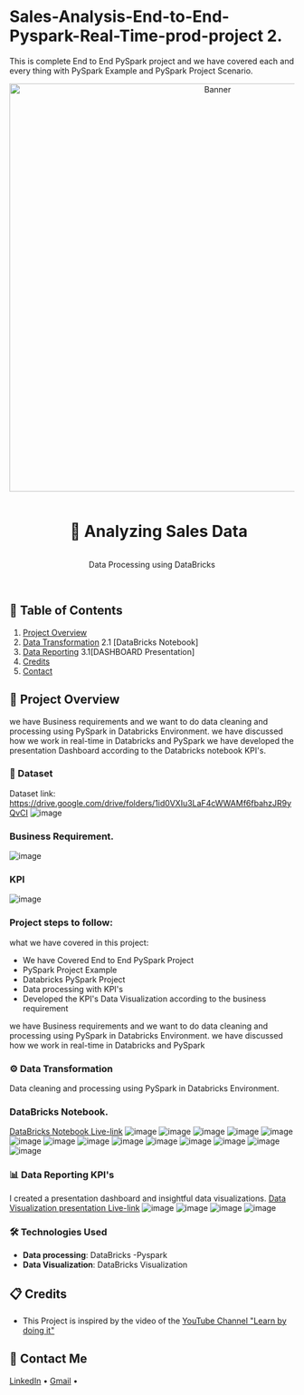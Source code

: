 # Sales-Analysis-End-to-End-Pyspark-Real-Time-prod-project 2.
This is complete End to End PySpark project and we have covered each and every thing with PySpark Example and PySpark Project Scenario.
<div align="center">
  <a href="#">
    <img src="https://github.com/zBalachandar/Sales-Analysis-End-to-End-Pyspark-Real-Time-prod-project2./blob/2f3b674f3e74025cfb6873a19398a684ca4e7340/ASSETS/Sales%20Analysis%20Data%20bricks%2001.png" alt="Banner" width="720">
  </a>

  <div id="user-content-toc">
    <ul>
      <summary><h1 style="display: inline-block;">🔧 Analyzing Sales Data </h1></summary>
    </ul>
  </div>
  
  <p>Data Processing using DataBricks</p>
</div>
<br>

## 📝 Table of Contents
1. [Project Overview](#introduction)
2. [Data Transformation](#data-transformation)
   2.1 [DataBricks Notebook]
3. [Data Reporting](#data-reporting)
     3.1[DASHBOARD Presentation]
4. [Credits](#credits)
5. [Contact](#contact)

<a name="introduction"></a>
## 🔬 Project Overview

we have Business requirements and we want to do data cleaning and processing using PySpark in Databricks Environment.
we have discussed how we work in real-time in Databricks and PySpark 
we have developed the presentation Dashboard according to the Databricks notebook KPI's. 


### 💾 Dataset
Dataset link: https://drive.google.com/drive/folders/1id0VXIu3LaF4cWWAMf6fbahzJR9yQvCI
![image](https://github.com/zBalachandar/Sales-Analysis-End-to-End-Pyspark-Real-Time-prod-project2./blob/2f3b674f3e74025cfb6873a19398a684ca4e7340/ASSETS/Datasets.jpg)

### Business Requirement.
![image](https://github.com/zBalachandar/Sales-Analysis-End-to-End-Pyspark-Real-Time-prod-project2./blob/01b38e806b101e00ece9f05c324fbdb40c388c78/ASSETS/Business%20Requirements.jpg)

### KPI
![image](https://github.com/zBalachandar/Sales-Analysis-End-to-End-Pyspark-Real-Time-prod-project2./blob/2f3b674f3e74025cfb6873a19398a684ca4e7340/ASSETS/KPI's.jpg)


### Project steps to follow: 
what we have covered in this project:

- We have Covered End to End PySpark Project 
- PySpark Project Example
- Databricks PySpark Project
- Data processing with KPI's
- Developed the KPI's Data Visualization according to the business requirement

we have Business requirements and we want to do data cleaning and processing using PySpark in Databricks Environment.
we have discussed how we work in real-time in Databricks and PySpark 



<a name="data-transformation"></a>
### ⚙️ Data Transformation
 Data cleaning and processing using PySpark in Databricks Environment.
### DataBricks Notebook.
[DataBricks Notebook Live-link](https://databricks-prod-cloudfront.cloud.databricks.com/public/4027ec902e239c93eaaa8714f173bcfc/4339393889004771/2305521296724873/1662184132138436/latest.html)
![image](https://github.com/zBalachandar/Sales-Analysis-End-to-End-Pyspark-Real-Time-prod-project2./blob/main/ASSETS/Pyspark%20Databricks%20Notebook/01DT.png)
![image](https://github.com/zBalachandar/Sales-Analysis-End-to-End-Pyspark-Real-Time-prod-project2./blob/main/ASSETS/Pyspark%20Databricks%20Notebook/02DT.png)
![image](https://github.com/zBalachandar/Sales-Analysis-End-to-End-Pyspark-Real-Time-prod-project2./blob/main/ASSETS/Pyspark%20Databricks%20Notebook/03DT.png)
![image](https://github.com/zBalachandar/Sales-Analysis-End-to-End-Pyspark-Real-Time-prod-project2./blob/main/ASSETS/Pyspark%20Databricks%20Notebook/How%20many%20times%20each%20product%20purcahsed.png)
![image](https://github.com/zBalachandar/Sales-Analysis-End-to-End-Pyspark-Real-Time-prod-project2./blob/main/ASSETS/Pyspark%20Databricks%20Notebook/Quarterly%20sales.png)
![image](https://github.com/zBalachandar/Sales-Analysis-End-to-End-Pyspark-Real-Time-prod-project2./blob/main/ASSETS/Pyspark%20Databricks%20Notebook/Top%20ordered%20items.png)
![image](https://github.com/zBalachandar/Sales-Analysis-End-to-End-Pyspark-Real-Time-prod-project2./blob/main/ASSETS/Pyspark%20Databricks%20Notebook/Total%20amount%20SALES%20by%20each%20MONTH.png)
![image](https://github.com/zBalachandar/Sales-Analysis-End-to-End-Pyspark-Real-Time-prod-project2./blob/main/ASSETS/Pyspark%20Databricks%20Notebook/Total%20amount%20spend%20by%20each%20customer.png)
![image](https://github.com/zBalachandar/Sales-Analysis-End-to-End-Pyspark-Real-Time-prod-project2./blob/main/ASSETS/Pyspark%20Databricks%20Notebook/Total%20amount%20spend%20by%20each%20food%20category.png)
![image](https://github.com/zBalachandar/Sales-Analysis-End-to-End-Pyspark-Real-Time-prod-project2./blob/main/ASSETS/Pyspark%20Databricks%20Notebook/Total%20sales%20by%20each%20country.png)
![image](https://github.com/zBalachandar/Sales-Analysis-End-to-End-Pyspark-Real-Time-prod-project2./blob/main/ASSETS/Pyspark%20Databricks%20Notebook/YEARLY%20SALES.png)
![image](https://github.com/zBalachandar/Sales-Analysis-End-to-End-Pyspark-Real-Time-prod-project2./blob/main/ASSETS/Pyspark%20Databricks%20Notebook/frequency%20of%20customer%20visted%20res.png)
![image](https://github.com/zBalachandar/Sales-Analysis-End-to-End-Pyspark-Real-Time-prod-project2./blob/main/ASSETS/Pyspark%20Databricks%20Notebook/menu%20df.png)
![image](https://github.com/zBalachandar/Sales-Analysis-End-to-End-Pyspark-Real-Time-prod-project2./blob/b0eac8739b90c60e3ed4240c1c9fec3686e7935b/ASSETS/Pyspark%20Databricks%20Notebook/total%20sales%20by%20order%20sources.png)

<a name="data-reporting"></a>
### 📊 Data Reporting KPI's
I created a presentation dashboard and insightful data visualizations.
[Data Visualization presentation Live-link](https://community.cloud.databricks.com/?o=4339393889004771#notebook/2305521296724873/dashboard/102889012920708/present)
![image](https://github.com/zBalachandar/Sales-Analysis-End-to-End-Pyspark-Real-Time-prod-project2./blob/2f3b674f3e74025cfb6873a19398a684ca4e7340/ASSETS/Sales%20Analysis%20Data%20bricks%2001.png)
![image](https://github.com/zBalachandar/Sales-Analysis-End-to-End-Pyspark-Real-Time-prod-project2./blob/2f3b674f3e74025cfb6873a19398a684ca4e7340/ASSETS/Sales%20Analysis%20Data%20bricks%2002.png)
![image](https://github.com/zBalachandar/Sales-Analysis-End-to-End-Pyspark-Real-Time-prod-project2./blob/2f3b674f3e74025cfb6873a19398a684ca4e7340/ASSETS/Sales%20Analysis%20Data%20bricks%2003%20dashboard.png)
![image](https://github.com/zBalachandar/Sales-Analysis-End-to-End-Pyspark-Real-Time-prod-project2./blob/2f3b674f3e74025cfb6873a19398a684ca4e7340/ASSETS/Sales%20Analysis%20Data%20bricks%2004%20dashboard.png)

### 🛠️ Technologies Used

- **Data processing**: DataBricks -Pyspark
- **Data Visualization**: DataBricks Visualization

<a name="credits"></a>
## 📋 Credits

- This Project is inspired by the video of the [YouTube Channel "Learn by doing it"](https://www.youtube.com/watch?v=pMqnvXgPKlI&list=PLOlK8ytA0MghGmAAT8W2u7VYmICdzeU5t&index=1&t=96s)  

<a name="contact"></a>
## 📨 Contact Me

[LinkedIn](https://www.linkedin.com/in/balachandars2022/) •
[Gmail](balachandar2014elu@gmail.com)  •
